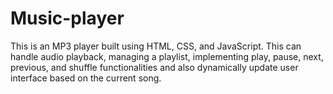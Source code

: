 # Music-player
This is an MP3 player built  using HTML, CSS, and JavaScript. This can handle audio playback, managing a playlist, implementing play, pause, next, previous, and shuffle functionalities and also dynamically update  user interface based on the current song.
